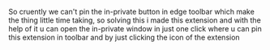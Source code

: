 So cruently we can't pin the in-private button in edge toolbar which make the thing little time taking, so solving this i made this extension and with the help of it u can open the in-private window in just one click where u can pin this extension in toolbar and by just clicking the icon of the extension 
